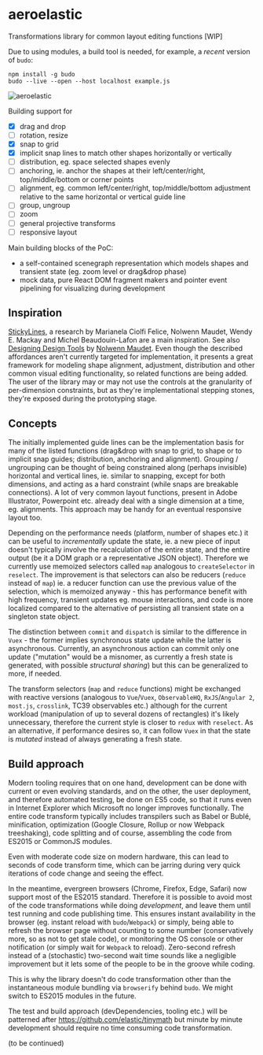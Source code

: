 # aeroelastic

Transformations library for common layout editing functions [WIP]

Due to using modules, a build tool is needed, for example, a _recent_ version of `budo`:

```
npm install -g budo
budo --live --open --host localhost example.js
```

![aeroelastic](https://user-images.githubusercontent.com/1548516/38812286-3116ca22-418c-11e8-818b-afd4bc0e8f27.gif)

Building support for

- [x] drag and drop
- [ ] rotation, resize
- [x] snap to grid
- [x] implicit snap lines to match other shapes horizontally or vertically
- [ ] distribution, eg. space selected shapes evenly
- [ ] anchoring, ie. anchor the shapes at their left/center/right, top/middle/bottom or corner points
- [ ] alignment, eg. common left/center/right, top/middle/bottom adjustment relative to the same horizontal or vertical guide line
- [ ] group, ungroup
- [ ] zoom
- [ ] general projective transforms
- [ ] responsive layout

Main building blocks of the PoC:

- a self-contained scenegraph representation which models shapes and transient state (eg. zoom level or drag&drop phase)
- mock data, pure React DOM fragment makers and pointer event pipelining for visualizing during development

## Inspiration

[StickyLines](https://www.youtube.com/watch?v=0msyWHrw40A), a research by Marianela Ciolfi Felice, Nolwenn Maudet, Wendy E. Mackay and Michel Beaudouin-Lafon are a main inspiration. See also [Designing Design Tools](http://www.designing-design-tools.nolwennmaudet.com/) by [Nolwenn Maudet](http://phd.nolwennmaudet.com/). Even though the described affordances aren't currently targeted for implementation, it presents a great framework for modeling shape alignment, adjustment, distribution and other common visual editing functionality, so related functions are being added. The user of the library may or may not use the controls at the granularity of per-dimension constraints, but as they're implementational stepping stones, they're exposed during the prototyping stage.


## Concepts

The initially implemented guide lines can be the implementation basis for many of the listed functions (drag&drop with snap to grid, to shape or to implicit snap guides; distribution, anchoring and alignment). Grouping / ungrouping can be thought of being constrained along (perhaps invisible) horizontal and vertical lines, ie. similar to snapping, except for both dimensions, and acting as a hard constraint (while snaps are breakable connections). A lot of very common layout functions, present in Adobe Illustrator, Powerpoint etc. already deal with a single dimension at a time, eg. alignments. This approach may be handy for an eventual responsive layout too.

Depending on the performance needs (platform, number of shapes etc.) it can be useful to _incrementally_ update the state, ie. a new piece of input doesn't typically involve the recalculation of the entire state, and the entire output (be it a DOM graph or a representative JSON object). Therefore we currently use memoized selectors called `map` analogous to `createSelector` in `reselect`. The improvement is that selectors can also be reducers (`reduce` instead of `map`) ie. a reducer function can use the previous value of the selection, which is memoized anyway - this has performance benefit with high frequency, transient updates eg. mouse interactions, and code is more localized compared to the alternative of persisting all transient state on a singleton state object.

The distinction between `commit` and `dispatch` is similar to the difference in `Vuex` - the former implies synchronous state update while the latter is asynchronous. Currently, an asynchronous action can commit only one update ("mutation" would be a misnomer, as currently a fresh state is generated, with possible _structural sharing_) but this can be generalized to more, if needed.

The transform selectors (`map` and `reduce` functions) might be exchanged with reactive versions (analogous to `Vue`/`Vuex`, `ObservableHQ`, `RxJS`/`Angular 2`, `most.js`, `crosslink`, TC39 observables etc.) although for the current workload (manipulation of up to several dozens of rectangles) it's likely unnecessary, therefore the current style is closer to `redux` with `reselect`. As an alternative, if performance desires so, it can follow `Vuex` in that the state is _mutated_ instead of always generating a fresh state.


## Build approach

Modern tooling requires that on one hand, development can be done with current or even evolving standards, and on the other, the user deployment, and therefore automated testing, be done on ES5 code, so that it runs even in Internet Explorer which Microsoft no longer improves functionally. The entire code transform typically includes transpilers such as Babel or Bublé, minification, optimization (Google Closure, Rollup or now Webpack treeshaking), code splitting and of course, assembling the code from ES2015 or CommonJS modules.

Even with moderate code size on modern hardware, this can lead to seconds of code transform time, which can be jarring during very quick iterations of code change and seeing the effect.

In the meantime, evergreen browsers (Chrome, Firefox, Edge, Safari) now support most of the ES2015 standard. Therefore it is possible to avoid most of the code transformations while doing _development_, and leave them until test running and code publishing time. This ensures instant availability in the browser (eg. instant reload with `budo`/`Webpack`) or simply, being able to refresh the browser page without counting to some number (conservatively more, so as not to get stale code), or monitoring the OS console or other notification (or simply wait for `Webpack` to reload). Zero-second refresh instead of a (stochastic) two-second wait time sounds like a negligible improvement but it lets some of the people to be in the groove while coding.

This is why the library doesn't do code transformation other than the instantaneous module bundling via `browserify` behind `budo`. We might switch to ES2015 modules in the future.

The test and build approach (devDependencies, tooling etc.) will be patterned after https://github.com/elastic/tinymath but minute by minute development should require no time consuming code transformation.

(to be continued)